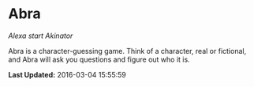 # Abra
*Alexa start Akinator*

Abra is a character-guessing game. Think of a character, real or fictional, and Abra will ask you questions and figure out who it is.

**Last Updated:** 2016-03-04 15:55:59
